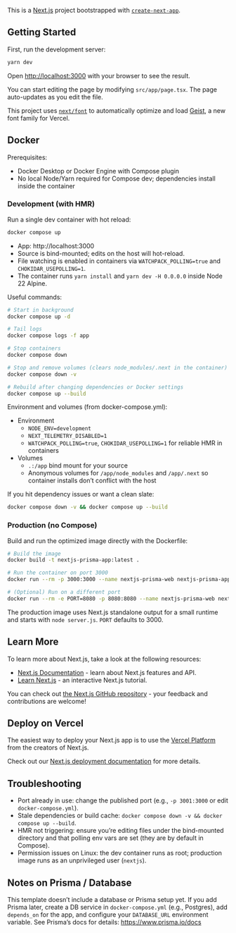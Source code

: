 This is a [Next.js](https://nextjs.org) project bootstrapped with [`create-next-app`](https://nextjs.org/docs/app/api-reference/cli/create-next-app).

## Getting Started

First, run the development server:

```bash
yarn dev
```

Open [http://localhost:3000](http://localhost:3000) with your browser to see the result.

You can start editing the page by modifying `src/app/page.tsx`. The page auto-updates as you edit the file.

This project uses [`next/font`](https://nextjs.org/docs/app/building-your-application/optimizing/fonts) to automatically optimize and load [Geist](https://vercel.com/font), a new font family for Vercel.

## Docker

Prerequisites:

- Docker Desktop or Docker Engine with Compose plugin
- No local Node/Yarn required for Compose dev; dependencies install inside the container

### Development (with HMR)

Run a single dev container with hot reload:

```bash
docker compose up
```

- App: http://localhost:3000
- Source is bind-mounted; edits on the host will hot-reload.
- File watching is enabled in containers via `WATCHPACK_POLLING=true` and `CHOKIDAR_USEPOLLING=1`.
- The container runs `yarn install` and `yarn dev -H 0.0.0.0` inside Node 22 Alpine.

Useful commands:

```bash
# Start in background
docker compose up -d

# Tail logs
docker compose logs -f app

# Stop containers
docker compose down

# Stop and remove volumes (clears node_modules/.next in the container)
docker compose down -v

# Rebuild after changing dependencies or Docker settings
docker compose up --build
```

Environment and volumes (from docker-compose.yml):

- Environment
  - `NODE_ENV=development`
  - `NEXT_TELEMETRY_DISABLED=1`
  - `WATCHPACK_POLLING=true`, `CHOKIDAR_USEPOLLING=1` for reliable HMR in containers
- Volumes
  - `.:/app` bind mount for your source
  - Anonymous volumes for `/app/node_modules` and `/app/.next` so container installs don’t conflict with the host

If you hit dependency issues or want a clean slate:

```bash
docker compose down -v && docker compose up --build
```

### Production (no Compose)

Build and run the optimized image directly with the Dockerfile:

```bash
# Build the image
docker build -t nextjs-prisma-app:latest .

# Run the container on port 3000
docker run --rm -p 3000:3000 --name nextjs-prisma-web nextjs-prisma-app:latest

# (Optional) Run on a different port
docker run --rm -e PORT=8080 -p 8080:8080 --name nextjs-prisma-web nextjs-prisma-app:latest
```

The production image uses Next.js standalone output for a small runtime and starts with `node server.js`. `PORT` defaults to 3000.

## Learn More

To learn more about Next.js, take a look at the following resources:

- [Next.js Documentation](https://nextjs.org/docs) - learn about Next.js features and API.
- [Learn Next.js](https://nextjs.org/learn) - an interactive Next.js tutorial.

You can check out [the Next.js GitHub repository](https://github.com/vercel/next.js) - your feedback and contributions are welcome!

## Deploy on Vercel

The easiest way to deploy your Next.js app is to use the [Vercel Platform](https://vercel.com/new?utm_medium=default-template&filter=next.js&utm_source=create-next-app&utm_campaign=create-next-app-readme) from the creators of Next.js.

Check out our [Next.js deployment documentation](https://nextjs.org/docs/app/building-your-application/deploying) for more details.

## Troubleshooting

- Port already in use: change the published port (e.g., `-p 3001:3000` or edit `docker-compose.yml`).
- Stale dependencies or build cache: `docker compose down -v && docker compose up --build`.
- HMR not triggering: ensure you’re editing files under the bind-mounted directory and that polling env vars are set (they are by default in Compose).
- Permission issues on Linux: the dev container runs as root; production image runs as an unprivileged user (`nextjs`).

## Notes on Prisma / Database

This template doesn’t include a database or Prisma setup yet. If you add Prisma later, create a DB service in `docker-compose.yml` (e.g., Postgres), add `depends_on` for the app, and configure your `DATABASE_URL` environment variable. See Prisma’s docs for details: https://www.prisma.io/docs
